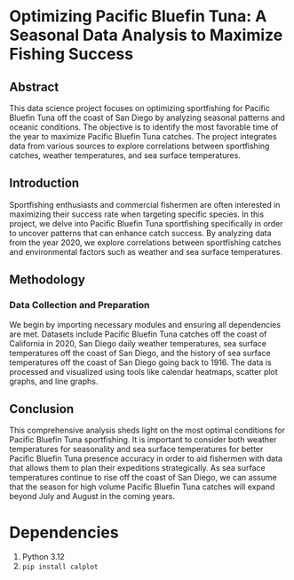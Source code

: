 # Optimizing Pacific Bluefin Tuna: A Seasonal Data Analysis to Maximize Fishing Success

## Abstract
This data science project focuses on optimizing sportfishing for Pacific Bluefin Tuna off the coast of San Diego by analyzing seasonal patterns and oceanic conditions. The objective is to identify the most favorable time of the year to maximize Pacific Bluefin Tuna catches. The project integrates data from various sources to explore correlations between sportfishing catches, weather temperatures, and sea surface temperatures. 

## Introduction
Sportfishing enthusiasts and commercial fishermen are often interested in maximizing their success rate when targeting specific species. In this project, we delve into Pacific Bluefin Tuna sportfishing specifically in order to uncover patterns that can enhance catch success. By analyzing data from the year 2020, we explore correlations between sportfishing catches and environmental factors such as weather and sea surface temperatures.

## Methodology
### Data Collection and Preparation
We begin by importing necessary modules and ensuring all dependencies are met. Datasets include Pacific Bluefin Tuna catches off the coast of California in 2020, San Diego daily weather temperatures, sea surface temperatures off the coast of San Diego, and the history of sea surface temperatures off the coast of San Diego going back to 1916. The data is processed and visualized using tools like calendar heatmaps, scatter plot graphs, and line graphs.

## Conclusion
This comprehensive analysis sheds light on the most optimal conditions for Pacific Bluefin Tuna sportfishing. It is important to consider both weather temperatures for seasonality and sea surface temperatures for better Pacific Bluefin Tuna presence accuracy in order to aid fishermen with data that allows them to plan their expeditions strategically. As sea surface temperatures continue to rise off the coast of San Diego, we can assume that the season for high volume Pacific Bluefin Tuna catches will expand beyond July and August in the coming years.

# Dependencies
1. Python 3.12
2. `pip install calplot`
